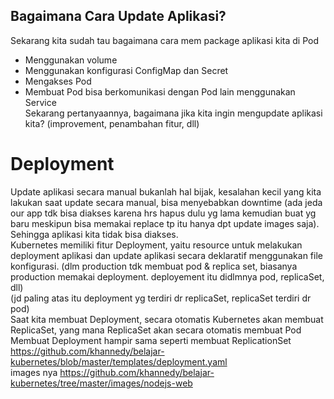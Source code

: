 ## Bagaimana Cara Update Aplikasi?
Sekarang kita sudah tau bagaimana cara mem package aplikasi kita di Pod
* Menggunakan volume
* Menggunakan konfigurasi ConfigMap dan Secret
* Mengakses Pod
* Membuat Pod bisa berkomunikasi dengan Pod lain menggunakan Service<br>
Sekarang pertanyaannya, bagaimana jika kita ingin mengupdate aplikasi kita? (improvement, penambahan fitur, dll)
# Deployment
Update aplikasi secara manual bukanlah hal bijak, kesalahan kecil yang kita lakukan saat update secara manual, bisa menyebabkan downtime (ada jeda our app tdk bisa diakses karena hrs hapus dulu yg lama kemudian buat yg baru meskipun bisa memakai replace tp itu hanya dpt update images saja). Sehingga aplikasi kita tidak bisa diakses.<br>
Kubernetes memiliki fitur Deployment, yaitu resource untuk melakukan deployment aplikasi dan update aplikasi secara deklaratif menggunakan file konfigurasi. (dlm production tdk membuat pod & replica set, biasanya production memakai deployment. deployement itu didlmnya pod, replicaSet, dll)<br>
(jd paling atas itu deployment yg terdiri dr replicaSet, replicaSet terdiri dr pod)<br>
Saat kita membuat Deployment, secara otomatis Kubernetes akan membuat ReplicaSet, yang mana ReplicaSet akan secara otomatis membuat Pod<br>
Membuat Deployment hampir sama seperti membuat ReplicationSet<br>
https://github.com/khannedy/belajar-kubernetes/blob/master/templates/deployment.yaml<br>
images nya https://github.com/khannedy/belajar-kubernetes/tree/master/images/nodejs-web<br>
